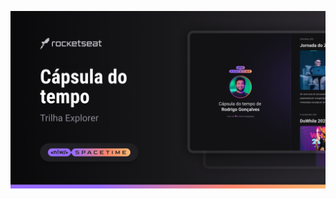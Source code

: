 <p align="center">
    <img src =".github/preview.png" alt = "Demonstração do projeto" widht="100%" />
</p>
